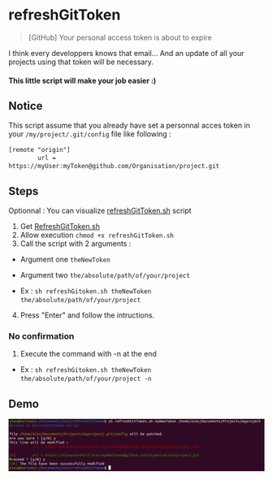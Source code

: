 # refreshGitToken

>[GitHub] Your personal access token is about to expire

I think every developpers knows that email...
And an update of all your projects using that token will be necessary.

#### This little script will make your job easier :)

## Notice
This script assume that you already have set a personnal acces token in your `/my/project/.git/config` file like following :

```
[remote "origin"]
        url = https://myUser:myToken@github.com/Organisation/project.git
```

## Steps

Optionnal : You can visualize [refreshGitToken.sh](refreshGitToken.sh) script 

1. Get [RefreshGitToken.sh](https://github.com/alprk/refreshGitToken/releases/download/1.0.0/refreshGitToken.sh)
2. Allow execution `chmod +x refreshGitToken.sh`
3. Call the script with 2 arguments :

- Argument one `theNewToken`
- Argument two `the/absolute/path/of/your/project`

- Ex : `sh refreshGitoken.sh theNewToken the/absolute/path/of/your/project`
4. Press "Enter" and follow the intructions.

### No confirmation
1. Execute the command with -n at the end
- Ex : `sh refreshGitoken.sh theNewToken the/absolute/path/of/your/project -n`

## Demo

![Alt text](img/refreshGitToken.png "Capture")